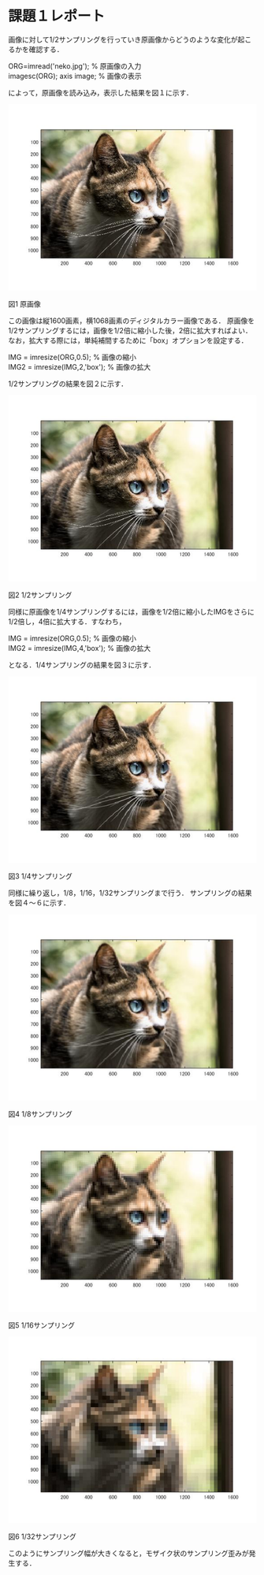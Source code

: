 # 課題１レポート

画像に対して1/2サンプリングを行っていき原画像からどうのような変化が起こるかを確認する．

ORG=imread('neko.jpg'); % 原画像の入力  
imagesc(ORG); axis image; % 画像の表示

によって，原画像を読み込み，表示した結果を図１に示す．

![原画像](https://github.com/natorinep/my_image_processing/blob/master/image/1_1.jpg)

図1 原画像

この画像は縦1600画素，横1068画素のディジタルカラー画像である．
原画像を1/2サンプリングするには，画像を1/2倍に縮小した後，2倍に拡大すればよい．なお，拡大する際には，単純補間するために「box」オプションを設定する．

IMG = imresize(ORG,0.5); % 画像の縮小  
IMG2 = imresize(IMG,2,'box'); % 画像の拡大

1/2サンプリングの結果を図２に示す．

![1/2サンプリング](https://github.com/natorinep/my_image_processing/blob/master/image/1_2.jpg)

図2 1/2サンプリング

同様に原画像を1/4サンプリングするには，画像を1/2倍に縮小したIMGをさらに1/2倍し，4倍に拡大する．すなわち，

IMG = imresize(ORG,0.5); % 画像の縮小  
IMG2 = imresize(IMG,4,'box'); % 画像の拡大

となる．1/4サンプリングの結果を図３に示す．

![1/4サンプリング](https://github.com/natorinep/my_image_processing/blob/master/image/1_3.jpg)

図3 1/4サンプリング

同様に繰り返し，1/8，1/16，1/32サンプリングまで行う．
サンプリングの結果を図４～６に示す．

![1/8サンプリング](https://github.com/natorinep/my_image_processing/blob/master/image/1_4.jpg)

図4 1/8サンプリング

![1/16サンプリング](https://github.com/natorinep/my_image_processing/blob/master/image/1_5.jpg)

図5 1/16サンプリング

![1/32サンプリング](https://github.com/natorinep/my_image_processing/blob/master/image/1_6.jpg)

図6 1/32サンプリング

このようにサンプリング幅が大きくなると，モザイク状のサンプリング歪みが発生する．
